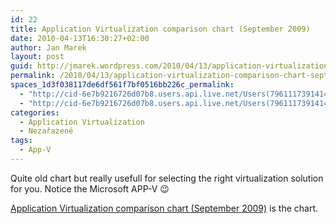 ```yaml
---
id: 22
title: Application Virtualization comparison chart (September 2009)
date: 2010-04-13T16:30:27+02:00
author: Jan Marek
layout: post
guid: http://jmarek.wordpress.com/2010/04/13/application-virtualization-comparison-chart-september-2009
permalink: /2010/04/13/application-virtualization-comparison-chart-september-2009/
spaces_1d3f038117de6df561f7bf0516bb226c_permalink:
  - "http://cid-6e7b9216726d07b8.users.api.live.net/Users(7961117391414167480)/Blogs('6E7B9216726D07B8!242')/Entries('6E7B9216726D07B8!278')?authkey=EpZNAU0huAk%24"
  - "http://cid-6e7b9216726d07b8.users.api.live.net/Users(7961117391414167480)/Blogs('6E7B9216726D07B8!242')/Entries('6E7B9216726D07B8!278')?authkey=EpZNAU0huAk%24"
categories:
  - Application Virtualization
  - Nezařazené
tags:
  - App-V
---
```

<div id="msgcns!6E7B9216726D07B8!278" class="bvMsg">
  <p>
    Quite old chart but really usefull for selecting the right virtualization solution for you. Notice the Microsoft APP-V 😉
  </p>
  
  <div>
    <a href="http://virtualfuture.info/wp-content/uploads/2009/08/ApplicationVirtCompChart2009.pdf" target="_blank" rel="nofollow">Application Virtualization comparison chart (September 2009)</a> is the chart.
  </div>
</div>

